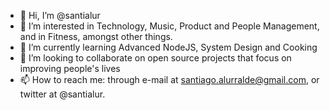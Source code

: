 - 👋 Hi, I’m @santialur
- 👀 I’m interested in Technology, Music, Product and People Management, and in Fitness, amongst other things.
- 🌱 I’m currently learning Advanced NodeJS, System Design and Cooking
- 💞️ I’m looking to collaborate on open source projects that focus on improving people's lives
- 📫 How to reach me: through e-mail at santiago.alurralde@gmail.com, or twitter at @santialur.

<!---
santialur/santialur is a ✨ special ✨ repository because its `README.md` (this file) appears on your GitHub profile.
You can click the Preview link to take a look at your changes.
--->
